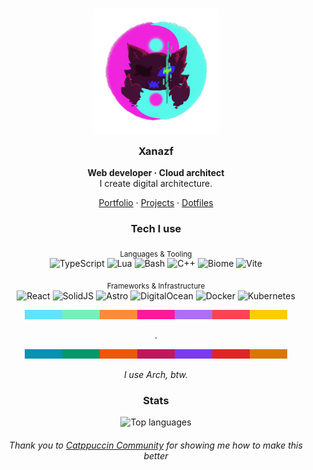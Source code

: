 <h3 align="center">
  <img src="https://github.com/Xanazf/xanazf/blob/main/assets/xanazf-neon-yinyang.png?raw=true" width="200" alt="Xanazf logo"/><br/>
  <img src="https://raw.githubusercontent.com/catppuccin/catppuccin/main/assets/misc/transparent.png" height="30" width="0px"/>
  Xanazf
  <img src="https://raw.githubusercontent.com/catppuccin/catppuccin/main/assets/misc/transparent.png" height="30" width="0px"/>
</h3>

<p align="center">
  <b>Web developer · Cloud architect</b><br/>
  I create digital architecture.
</p>

<p align="center">
  <a href="https://xanazf.github.io/">Portfolio</a>
  ·
  <a href="https://github.com/Xanazf?tab=repositories&type=source&sort=stargazers">Projects</a>
  ·
  <a href="https://github.com/Xanazf/dotfiles">Dotfiles</a>
</p>

<h3 align="center">Tech I use</h3>
<div align="center">
<p>
  <sub>Languages & Tooling</sub><br/>
  <img alt="TypeScript" src="https://img.shields.io/badge/TypeScript-090318?style=for-the-badge&logo=typescript&logoColor=61E2FF"/>
  <img alt="Lua" src="https://img.shields.io/badge/Lua-090318?style=for-the-badge&logo=lua&logoColor=FC199A"/>
  <img alt="Bash" src="https://img.shields.io/badge/Bash-090318?style=for-the-badge&logo=gnubash&logoColor=72F1B8"/>
  <img alt="C++" src="https://img.shields.io/badge/C++-090318?style=for-the-badge&logo=cplusplus&logoColor=FC199A"/>
  <img alt="Biome" src="https://img.shields.io/badge/Biome-090318?style=for-the-badge&logo=biome&logoColor=61E2FF"/>
  <img alt="Vite" src="https://img.shields.io/badge/Vite-090318?style=for-the-badge&logo=vite&logoColor=FFCC00"/>
</p>
<p>
  <sub>Frameworks & Infrastructure</sub><br/>
  <img alt="React" src="https://img.shields.io/badge/React-090318?style=for-the-badge&logo=react&logoColor=61E2FF"/>
  <img alt="SolidJS" src="https://img.shields.io/badge/SolidJS-090318?style=for-the-badge&logo=solid&logoColor=61E2FF"/>
  <img alt="Astro" src="https://img.shields.io/badge/Astro-090318?style=for-the-badge&logo=astro&logoColor=FFCC00"/>
  <img alt="DigitalOcean" src="https://img.shields.io/badge/DigitalOcean-090318?style=for-the-badge&logo=digitalocean&logoColor=FC199A"/>
  <img alt="Docker" src="https://img.shields.io/badge/Docker-090318?style=for-the-badge&logo=docker&logoColor=FF8B39"/>
  <img alt="Kubernetes" src="https://img.shields.io/badge/Kubernetes-090318?style=for-the-badge&logo=kubernetes&logoColor=FF8B39"/>
</p>
</div>


<div align="center">
    <img src="https://github.com/Xanazf/xanazf/blob/main/assets/antibaryon.png?raw=true" width="420" alt="antibaryon art"/>
</div>

<p align="center">.</p>

<div align="center">
    <img src="https://github.com/Xanazf/xanazf/blob/main/assets/baryon.png?raw=true" width="420" alt="baryon art"/>
</div>

<p align="center">
  <i>I use Arch, btw.</i>
</p>

<h3 align="center">Stats</h3>
<p align="center">
  <img src="https://github-readme-stats.vercel.app/api/top-langs/?username=Xanazf&hide_progress=true&bg_color=090318&text_color=8BA7A7&icon_color=AF6DF9&title_color=61E2FF" alt="Top languages" />
</p>

<h6 align="center">
  Thank you to <a href="https://github.com/catppuccin">Catppuccin Community</a> for showing me how to make this better
</h6>
